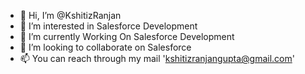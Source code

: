 - 👋 Hi, I’m @KshitizRanjan
- 👀 I’m interested in Salesforce Development
- 🌱 I’m currently Working On Salesforce Development
- 💞️ I’m looking to collaborate on Salesforce 
- 📫 You can reach through my mail 'kshitizranjangupta@gmail.com'

<!---
KshitizRanjan/KshitizRanjan is a ✨ special ✨ repository because its `README.md` (this file) appears on your GitHub profile.
You can click the Preview link to take a look at your changes.
--->
